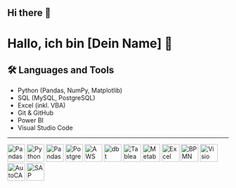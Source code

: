## Hi there 👋

<!--
**sakr26/sakr26** is a ✨ _special_ ✨ repository because its `README.md` (this file) appears on your GitHub profile.

Here are some ideas to get you started:

- 🔭 I’m currently working on ...
- 🌱 I’m currently learning ...
- 👯 I’m looking to collaborate on ...
- 🤔 I’m looking for help with ...
- 💬 Ask me about ...
- 📫 How to reach me: ...
- 😄 Pronouns: ...
- ⚡ Fun fact: ...
-->

# Hallo, ich bin [Dein Name] 👋

## 🛠️ Languages and Tools

- Python (Pandas, NumPy, Matplotlib)
- SQL (MySQL, PostgreSQL)
- Excel (inkl. VBA)
- Git & GitHub
- Power BI
- Visual Studio Code

---
<img src="https://pandas.pydata.org/static/img/pandas_mark.svg" width="40" height="40" alt="Pandas" />
<img src="https://cdn.jsdelivr.net/gh/devicons/devicon/icons/python/python-original.svg" width="40" height="40" alt="Python" />
<img src="https://cdn.jsdelivr.net/gh/devicons/devicon/icons/python/python-original.svg" width="40" height="40" alt="Pandas" title="Pandas" />
<img src="https://cdn.jsdelivr.net/gh/devicons/devicon/icons/postgresql/postgresql-original.svg" width="40" height="40" alt="PostgreSQL" />
<img src="https://cdn.jsdelivr.net/gh/devicons/devicon/icons/amazonwebservices/amazonwebservices-original.svg" width="40" height="40" alt="AWS" />
<img src="https://cdn.jsdelivr.net/gh/devicons/devicon/icons/dbt/dbt-original.svg" width="40" height="40" alt="dbt" />
<img src="https://cdn.jsdelivr.net/gh/devicons/devicon/icons/tableau/tableau-original.svg" width="40" height="40" alt="Tableau" />
<img src="https://cdn.jsdelivr.net/gh/devicons/devicon/icons/metabase/metabase-original.svg" width="40" height="40" alt="Metabase" />
<img src="https://cdn.jsdelivr.net/gh/devicons/devicon/icons/excel/excel-original.svg" width="40" height="40" alt="Excel VBA" title="Excel VBA" />
<img src="https://cdn.jsdelivr.net/gh/devicons/devicon/icons/bpmn/bpmn-original.svg" width="40" height="40" alt="BPMN" />
<img src="https://cdn.jsdelivr.net/gh/devicons/devicon/icons/microsoftvisio/microsoftvisio-original.svg" width="40" height="40" alt="Visio" />
<img src="https://cdn.jsdelivr.net/gh/devicons/devicon/icons/autocad/autocad-original.svg" width="40" height="40" alt="AutoCAD" />
<img src="https://cdn.jsdelivr.net/gh/devicons/devicon/icons/sap/sap-original.svg" width="40" height="40" alt="SAP" />

